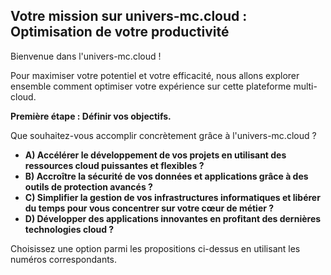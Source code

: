 ##  Votre mission sur univers-mc.cloud : Optimisation de votre productivité

Bienvenue dans l'univers-mc.cloud !  

Pour maximiser votre potentiel et votre efficacité, nous allons explorer ensemble comment optimiser votre expérience sur cette plateforme multi-cloud. 

**Première étape : Définir vos objectifs.**

Que souhaitez-vous accomplir concrètement grâce à l'univers-mc.cloud ?

* **A) Accélérer le développement de vos projets en utilisant des ressources cloud puissantes et flexibles ?**
* **B) Accroître la sécurité de vos données et applications grâce à des outils de protection avancés ?**
* **C) Simplifier la gestion de vos infrastructures informatiques et libérer du temps pour vous concentrer sur votre cœur de métier ?**
* **D) Développer des applications innovantes en profitant des dernières technologies cloud ?**

Choisissez une option parmi les propositions ci-dessus en utilisant les numéros correspondants.



